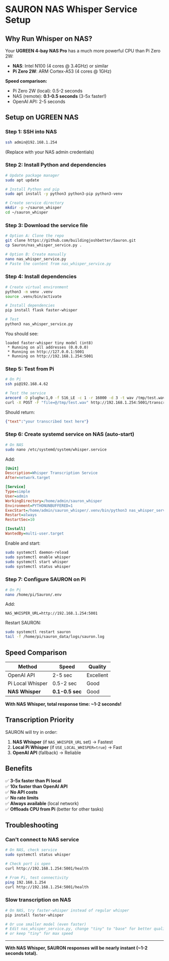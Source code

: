 # SAURON NAS Whisper Service Setup

## Why Run Whisper on NAS?

Your **UGREEN 4-bay NAS Pro** has a much more powerful CPU than Pi Zero 2W:
- **NAS**: Intel N100 (4 cores @ 3.4GHz) or similar
- **Pi Zero 2W**: ARM Cortex-A53 (4 cores @ 1GHz)

**Speed comparison:**
- Pi Zero 2W (local): 0.5-2 seconds
- NAS (remote): **0.1-0.5 seconds** (3-5x faster!)
- OpenAI API: 2-5 seconds

## Setup on UGREEN NAS

### Step 1: SSH into NAS

```bash
ssh admin@192.168.1.254
```

(Replace with your NAS admin credentials)

### Step 2: Install Python and dependencies

```bash
# Update package manager
sudo apt update

# Install Python and pip
sudo apt install -y python3 python3-pip python3-venv

# Create service directory
mkdir -p ~/sauron_whisper
cd ~/sauron_whisper
```

### Step 3: Download the service file

```bash
# Option A: Clone the repo
git clone https://github.com/buildingjoshbetter/Sauron.git
cp Sauron/nas_whisper_service.py .

# Option B: Create manually
nano nas_whisper_service.py
# Paste the content from nas_whisper_service.py
```

### Step 4: Install dependencies

```bash
# Create virtual environment
python3 -m venv .venv
source .venv/bin/activate

# Install dependencies
pip install flask faster-whisper

# Test
python3 nas_whisper_service.py
```

You should see:
```
loaded faster-whisper tiny model (int8)
 * Running on all addresses (0.0.0.0)
 * Running on http://127.0.0.1:5001
 * Running on http://192.168.1.254:5001
```

### Step 5: Test from Pi

```bash
# On Pi
ssh pi@192.168.4.62

# Test the service
arecord -D plughw:1,0 -f S16_LE -c 1 -r 16000 -d 3 -t wav /tmp/test.wav
curl -X POST -F "file=@/tmp/test.wav" http://192.168.1.254:5001/transcribe
```

Should return:
```json
{"text":"your transcribed text here"}
```

### Step 6: Create systemd service on NAS (auto-start)

```bash
# On NAS
sudo nano /etc/systemd/system/whisper.service
```

Add:
```ini
[Unit]
Description=Whisper Transcription Service
After=network.target

[Service]
Type=simple
User=admin
WorkingDirectory=/home/admin/sauron_whisper
Environment=PYTHONUNBUFFERED=1
ExecStart=/home/admin/sauron_whisper/.venv/bin/python3 nas_whisper_service.py
Restart=always
RestartSec=10

[Install]
WantedBy=multi-user.target
```

Enable and start:
```bash
sudo systemctl daemon-reload
sudo systemctl enable whisper
sudo systemctl start whisper
sudo systemctl status whisper
```

### Step 7: Configure SAURON on Pi

```bash
# On Pi
nano /home/pi/Sauron/.env
```

Add:
```env
NAS_WHISPER_URL=http://192.168.1.254:5001
```

Restart SAURON:
```bash
sudo systemctl restart sauron
tail -f /home/pi/sauron_data/logs/sauron.log
```

## Speed Comparison

| Method | Speed | Quality |
|--------|-------|---------|
| OpenAI API | 2-5 sec | Excellent |
| Pi Local Whisper | 0.5-2 sec | Good |
| **NAS Whisper** | **0.1-0.5 sec** | Good |

**With NAS Whisper, total response time: ~1-2 seconds!**

## Transcription Priority

SAURON will try in order:
1. **NAS Whisper** (if `NAS_WHISPER_URL` set) → Fastest
2. **Local Pi Whisper** (if `USE_LOCAL_WHISPER=true`) → Fast
3. **OpenAI API** (fallback) → Reliable

## Benefits

✅ **3-5x faster than Pi local**  
✅ **10x faster than OpenAI API**  
✅ **No API costs**  
✅ **No rate limits**  
✅ **Always available** (local network)  
✅ **Offloads CPU from Pi** (better for other tasks)  

## Troubleshooting

### Can't connect to NAS service
```bash
# On NAS, check service
sudo systemctl status whisper

# Check port is open
curl http://192.168.1.254:5001/health

# From Pi, test connectivity
ping 192.168.1.254
curl http://192.168.1.254:5001/health
```

### Slow transcription on NAS
```bash
# On NAS, try faster-whisper instead of regular whisper
pip install faster-whisper

# Or use smaller model (even faster)
# Edit nas_whisper_service.py, change "tiny" to "base" for better quality
# or keep "tiny" for max speed
```

---

**With NAS Whisper, SAURON responses will be nearly instant (~1-2 seconds total).**

